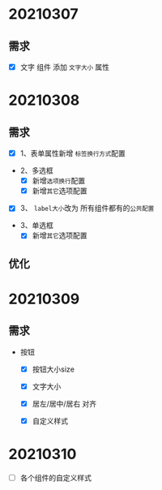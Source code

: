 # 20210307
## 需求
- [x] 文字 组件 添加 `文字大小` 属性

# 20210308
## 需求
- [x] 1、表单属性新增 `标签换行方式`配置
- 2、多选框
    - [x] 新增`选项换行`配置
    - [x] 新增`其它`选项配置
- [x] 3、 `label大小`改为 所有组件都有的`公共配置`
- 3、单选框
    - [x] 新增`其它`选项配置
## 优化

# 20210309
## 需求
- 按钮
    - [x] 按钮大小size
    - [x] 文字大小
    - [x] 居左/居中/居右 对齐
    - [x] 自定义样式


# 20210310
- [ ] 各个组件的自定义样式